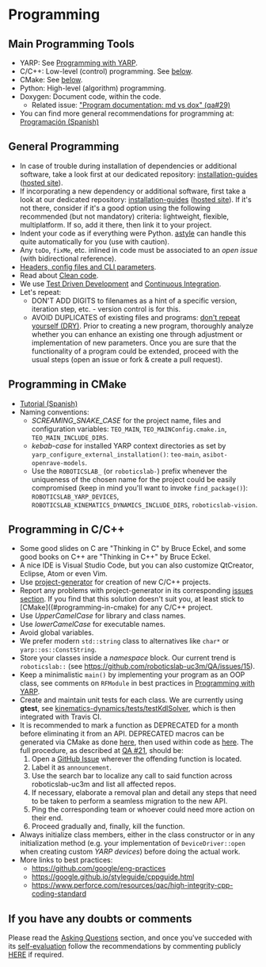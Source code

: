 # Programming

## Main Programming Tools

* YARP: See [Programming with YARP](programming-with-yarp.md).
* C/C++: Low-level (control) programming. See [below](#programming-in-cc).
* CMake: See [below](#programming-in-cmake).
* Python: High-level (algorithm) programming.
* Doxygen: Document code, within the code.
    * Related issue: ["Program documentation: md vs dox" (qa#29)](https://github.com/roboticslab-uc3m/questions-and-answers/issues/29)
* You can find more general recommendations for programming at: [Programación (Spanish)](https://asrob.uc3m.es/tutoriales/software/programming/index.html)

## General Programming

* In case of trouble during installation of dependencies or additional software, take a look first at our dedicated repository: [installation-guides](https://github.com/roboticslab-uc3m/installation-guides) ([hosted site](https://robots.uc3m.es/installation-guides/)).
* If incorporating a new dependency or additional software, first take a look at our dedicated repository: [installation-guides](https://github.com/roboticslab-uc3m/installation-guides) ([hosted site](https://robots.uc3m.es/installation-guides/)). If it's not there, consider if it's a good option using the following recommended (but not mandatory) criteria: lightweight, flexible, multiplatform. If so, add it there, then link it to your project.
* Indent your code as if everything were Python. [astyle](http://astyle.sourceforge.net/) can handle this quite automatically for you \(use with caution\).
* Any `toDo`, `fixMe`, etc. inlined in code must be associated to an _open issue_ \(with bidirectional reference\).
* [Headers, config files and CLI parameters](https://github.com/roboticslab-uc3m/asibot-main/blob/master/doc/asibot-post-install.md#changing-parameters).
* Read about [Clean code](https://www.google.es/search?q=cleancode).
* We use [Test Driven Development](https://en.wikipedia.org/wiki/Test-driven_development) and [Continuous Integration](https://en.wikipedia.org/wiki/Continuous_integration).
* Let's repeat:
    * DON'T ADD DIGITS to filenames as a hint of a specific version, iteration step, etc. - version control is for this.
    * AVOID DUPLICATES of existing files and programs: [don't repeat yourself (DRY)](https://en.wikipedia.org/wiki/Don%27t_repeat_yourself). Prior to creating a new program, thoroughly analyze whether you can enhance an existing one through adjustment or implementation of new parameters. Once you are sure that the functionality of a program could be extended, proceed with the usual steps \(open an issue or fork & create a pull request\).

## Programming in CMake

* [Tutorial (Spanish)](https://asrob.uc3m.es/tutoriales/software/programming/cmake.html)
* Naming conventions:
    * *SCREAMING\_SNAKE\_CASE* for the project name, files and configuration variables: `TEO_MAIN`, `TEO_MAINConfig.cmake.in`, `TEO_MAIN_INCLUDE_DIRS`.
    * *kebab-case* for installed YARP context directories as set by `yarp_configure_external_installation()`: `teo-main`, `asibot-openrave-models`.
    * Use the `ROBOTICSLAB_` (or `roboticslab-`) prefix whenever the uniqueness of the chosen name for the project could be easily compromised (keep in mind you'll want to invoke `find_package()`): `ROBOTICSLAB_YARP_DEVICES`, `ROBOTICSLAB_KINEMATICS_DYNAMICS_INCLUDE_DIRS`, `roboticslab-vision`.

## Programming in C/C++

* Some good slides on C are "Thinking in C" by Bruce Eckel, and some good books on C++ are "Thinking in C++" by Bruce Eckel.
* A nice IDE is Visual Studio Code, but you can also customize QtCreator, Eclipse, Atom or even Vim.
* Use [project-generator](https://github.com/roboticslab-uc3m/project-generator) for creation of new C/C++ projects.
* Report any problems with project-generator in its corresponding [issues section](https://github.com/roboticslab-uc3m/project-generator/issues). If you find that this solution doesn't suit you, at least stick to [CMake]((#programming-in-cmake) for any C/C++ project.
* Use _UpperCamelCase_ for library and class names.
* Use _lowerCamelCase_ for executable names.
* Avoid global variables.
* We prefer modern `std::string` class to alternatives like `char*` or `yarp::os::ConstString`.
* Store your classes inside a _namespace_ block. Our current trend is `roboticslab::` (see https://github.com/roboticslab-uc3m/QA/issues/15).
* Keep a minimalistic `main()` by implementing your program as an OOP class, see comments on `RFModule` in best practices in [Programming with YARP](programming-with-yarp.md).
* Create and maintain unit tests for each class. We are currently using **gtest**, see [kinematics-dynamics/tests/testKdlSolver](https://github.com/roboticslab-uc3m/kinematics-dynamics/tree/master/tests/testKdlSolver.cpp), which is then integrated with Travis CI.
* It is recommended to mark a function as DEPRECATED for a month before eliminating it from an API. DEPRECATED macros can be generated via CMake as done [here](https://github.com/roboticslab-uc3m/kinematics-dynamics/blob/21f2dde2a38f1d0c1c93703d3619e34c14c3bfcd/CMakeLists.txt#L110-L118), then used within code as [here](https://github.com/roboticslab-uc3m/kinematics-dynamics/blob/21f2dde2a38f1d0c1c93703d3619e34c14c3bfcd/libraries/TeoYarp/ICartesianSolver.h#L29-L33). The full procedure, as described at [QA #21](https://github.com/roboticslab-uc3m/QA/issues/21), should be:
    1. Open a [GitHub Issue](../github.md#github-issues) wherever the offending function is located.
    1. Label it as `announcement`.
    1. Use the search bar to localize any call to said function across roboticslab-uc3m and list all affected repos.
    1. If necessary, elaborate a removal plan and detail any steps that need to be taken to perform a seamless migration to the new API.
    1. Ping the corresponding team or whoever could need more action on their end.
    1. Proceed gradually and, finally, kill the function.
* Always initialize class members, either in the class constructor or in any initialization method (e.g. your implementation of `DeviceDriver::open` when creating custom _YARP devices_) before doing the actual work.
* More links to best practices:
    * <https://github.com/google/eng-practices>
    * <https://google.github.io/styleguide/cppguide.html>
    * <https://www.perforce.com/resources/qac/high-integrity-cpp-coding-standard>

## If you have any doubts or comments

Please read the [Asking Questions](../asking-questions.md) section, and once you've succeded with its [self-evaluation](../asking-questions.md#self-evaluation-time) follow the recommendations by commenting publicly [HERE](https://github.com/roboticslab-uc3m/developer-manual/issues/new) if required.
